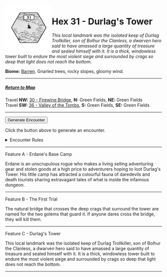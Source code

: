 
<img align="left" width=150px src="/images/Hexes/hex31.png">
<h1>Hex 31 - Durlag's Tower</h1>

*This local landmark was the isolated keep of Durlag Trollkiller, son of Bolhur the Clanless, a dwarven hero said to have amassed a large quantity of treasure and sealed himself with it. It is a thick, windowless tower built to endure the most violent siege and surrounded by crags so deep that light does not reach the bottom.*

**Biome:** <u>Barren</u>. Gnarled trees, rocky slopes, gloomy wind.

---

##### [Return to Map](https://saltygoo.github.io/2024/12/31/BGHex/)
Travel **NW:** [30 - Firewine Bridge](/pages/BaldurHex/30-Firewine), **N:** Green Fields, **NE:**  Green Fields<br>
Travel **SW:** [36 - Valley of the Tombs](/pages/BaldurHex/36-Tombs), **S:** Green Fields, **SE:** Green Fields

 ---
 
<button id="generateText" >Generate Encounter</button> <br>

<span class="grey" id="result" style="height: 75px;"> Click the button above to generate an encounter. </span>

<details markdown="1">
<summary>Encounter Rules</summary>
Generate an encounter the first time the party goes to one of this hex's features and every 12 hours. Encounters can happen on the way to the location or at the destination. If an encounter would happen while the party rests, good survival skills while setting up camp make the encounter happen after the full rest is completed. Search the [Baldur's Gate Wiki](https://baldursgate.fandom.com/wiki/Baldur%27s_Gate_Wiki) for information on named NPC. Do not hesitate to replace any named NPC by one the players have already met from time to time! It makes for a better story.
</details>

 ---

<span class="blacktitle"> Feature A - Erdane's Base Camp</span>

Erdane is an unscrupulous rogue who makes a living selling adventuring gear and stolen goods at a high price to adventurers hoping to loot Durlag's Tower. His little camp has attracted a colourful fauna of daredevils and death tourists sharing extravagant tales of what is inside the infamous dungeon.

---

<span class="blacktitle"> Feature B - The First Trial</span>

The natural bridge that crosses the deep crags that surround the tower are named for the two golems that guard it. If anyone dares cross the bridge, they will kill them.

---

<span class="blacktitle"> Feature C - Durlag's Tower</span>

This local landmark was the isolated keep of Durlag Trollkiller, son of Bolhur the Clanless, a dwarven hero said to have amassed a large quantity of treasure and sealed himself with it. It is a thick, windowless tower built to endure the most violent siege and surrounded by crags so deep that light does not reach the bottom.

---

<script>
    const climate1 = "Barren";
    const climate2 = "Barren";
</script>
<script src="/scripts/BGencounter.js"></script>
